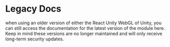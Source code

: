 # Legacy Docs

when using an older version of either the React Unity WebGL of Unity, you can still access the documentation for the latest version of the module here. Keep in mind these versions are no longer maintained and will only receive long-term security updates.
